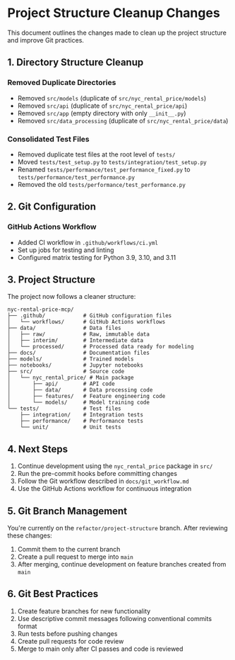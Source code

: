 # Project Structure Cleanup Changes

This document outlines the changes made to clean up the project structure and improve Git practices.

## 1. Directory Structure Cleanup

### Removed Duplicate Directories
- Removed `src/models` (duplicate of `src/nyc_rental_price/models`)
- Removed `src/api` (duplicate of `src/nyc_rental_price/api`)
- Removed `src/app` (empty directory with only `__init__.py`)
- Removed `src/data_processing` (duplicate of `src/nyc_rental_price/data`)

### Consolidated Test Files
- Removed duplicate test files at the root level of `tests/`
- Moved `tests/test_setup.py` to `tests/integration/test_setup.py`
- Renamed `tests/performance/test_performance_fixed.py` to `tests/performance/test_performance.py`
- Removed the old `tests/performance/test_performance.py`

## 2. Git Configuration

### GitHub Actions Workflow
- Added CI workflow in `.github/workflows/ci.yml`
- Set up jobs for testing and linting
- Configured matrix testing for Python 3.9, 3.10, and 3.11

## 3. Project Structure

The project now follows a cleaner structure:

```
nyc-rental-price-mcp/
├── .github/            # GitHub configuration files
│   └── workflows/      # GitHub Actions workflows
├── data/               # Data files
│   ├── raw/            # Raw, immutable data
│   ├── interim/        # Intermediate data
│   └── processed/      # Processed data ready for modeling
├── docs/               # Documentation files
├── models/             # Trained models
├── notebooks/          # Jupyter notebooks
├── src/                # Source code
│   └── nyc_rental_price/ # Main package
│       ├── api/        # API code
│       ├── data/       # Data processing code
│       ├── features/   # Feature engineering code
│       └── models/     # Model training code
└── tests/              # Test files
    ├── integration/    # Integration tests
    ├── performance/    # Performance tests
    └── unit/           # Unit tests
```

## 4. Next Steps

1. Continue development using the `nyc_rental_price` package in `src/`
2. Run the pre-commit hooks before committing changes
3. Follow the Git workflow described in `docs/git_workflow.md`
4. Use the GitHub Actions workflow for continuous integration

## 5. Git Branch Management

You're currently on the `refactor/project-structure` branch. After reviewing these changes:

1. Commit them to the current branch
2. Create a pull request to merge into `main`
3. After merging, continue development on feature branches created from `main`

## 6. Git Best Practices

1. Create feature branches for new functionality
2. Use descriptive commit messages following conventional commits format
3. Run tests before pushing changes
4. Create pull requests for code review
5. Merge to main only after CI passes and code is reviewed
